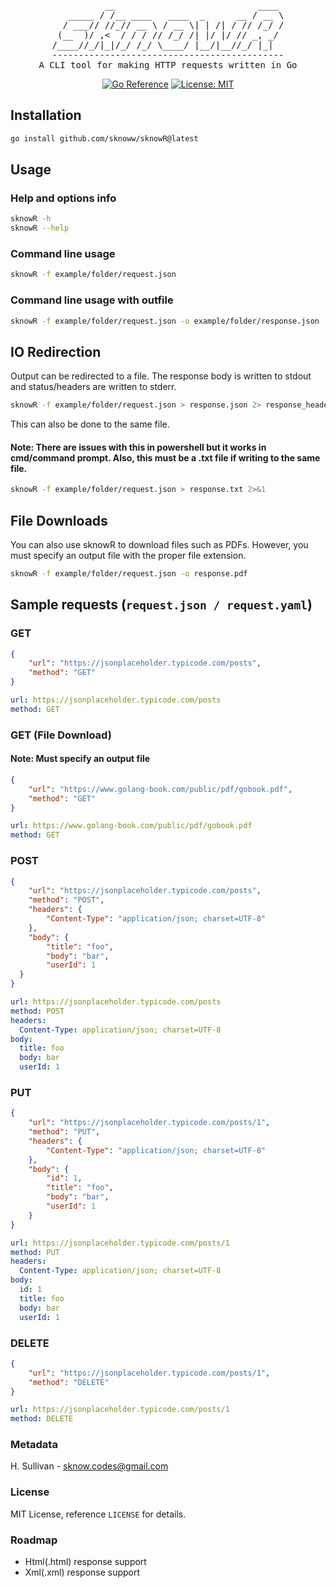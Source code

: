 <div align="center">
<pre>
          __                           ____ 
   _____ / /__ ____   ____  _      __ / __ \
  / ___// //_// __ \ / __ \| | /| / // /_/ /
 (__  )/ ,<  / / / // /_/ /| |/ |/ // _, _/ 
/____//_/|_|/_/ /_/ \____/ |__/|__//_/ |_|  
--------------------------------------------
A CLI tool for making HTTP requests written in Go
</pre>

[![Go Reference](https://pkg.go.dev/badge/github.com/sknoww/sknowR@latest.svg)](https://pkg.go.dev/github.com/sknoww/sknowR) [![License: MIT](https://img.shields.io/badge/License-MIT-yellow.svg)](https://opensource.org/licenses/MIT)

</div>

## Installation

```sh
go install github.com/sknoww/sknowR@latest
```

## Usage
### Help and options info
```sh
sknowR -h
sknowR --help
```

### Command line usage
```sh
sknowR -f example/folder/request.json
```

### Command line usage with outfile
```sh
sknowR -f example/folder/request.json -o example/folder/response.json
```

## IO Redirection
Output can be redirected to a file. The response body is written to stdout and status/headers are written to stderr. 
```sh
sknowR -f example/folder/request.json > response.json 2> response_headers.json
```
This can also be done to the same file.

#### Note: There are issues with this in powershell but it works in cmd/command prompt. Also, this must be a .txt file if writing to the same file.
```sh
sknowR -f example/folder/request.json > response.txt 2>&1
```

## File Downloads
You can also use sknowR to download files such as PDFs. However, you must specify an output file with the proper file extension.
```sh
sknowR -f example/folder/request.json -o response.pdf
```

## Sample requests (`request.json / request.yaml`)

### GET
```json
{
    "url": "https://jsonplaceholder.typicode.com/posts",
    "method": "GET"
}
 ```
```yml
url: https://jsonplaceholder.typicode.com/posts
method: GET
```

### GET (File Download)
#### Note: Must specify an output file
```json
{
    "url": "https://www.golang-book.com/public/pdf/gobook.pdf",
    "method": "GET"
}
```
```yml
url: https://www.golang-book.com/public/pdf/gobook.pdf
method: GET
```

### POST
```json
{
    "url": "https://jsonplaceholder.typicode.com/posts",
    "method": "POST",
    "headers": {
        "Content-Type": "application/json; charset=UTF-8"
    },
    "body": {
        "title": "foo",
        "body": "bar",
        "userId": 1
  }
}
 ```
```yml
url: https://jsonplaceholder.typicode.com/posts
method: POST
headers:
  Content-Type: application/json; charset=UTF-8
body:
  title: foo
  body: bar
  userId: 1
```

### PUT
```json
{
    "url": "https://jsonplaceholder.typicode.com/posts/1",
    "method": "PUT",
    "headers": {
        "Content-Type": "application/json; charset=UTF-8"
    },
    "body": {
        "id": 1,
        "title": "foo",
        "body": "bar",
        "userId": 1
    }
}
 ```
```yml
url: https://jsonplaceholder.typicode.com/posts/1
method: PUT
headers:
  Content-Type: application/json; charset=UTF-8
body:
  id: 1
  title: foo
  body: bar
  userId: 1
```

### DELETE
```json
{
    "url": "https://jsonplaceholder.typicode.com/posts/1",
    "method": "DELETE"
}
 ```
```yml
url: https://jsonplaceholder.typicode.com/posts/1
method: DELETE
```

### Metadata
H. Sullivan - sknow.codes@gmail.com

### License
MIT License, reference `LICENSE` for details.

### Roadmap
- Html(.html) response support
- Xml(.xml) response support
